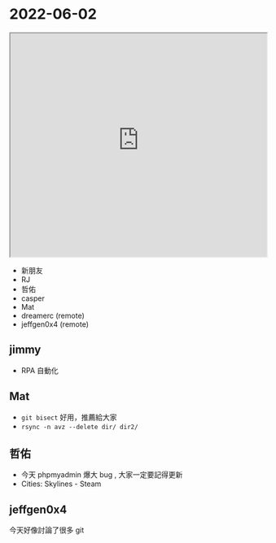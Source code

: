 # 2022-06-02

<iframe src="https://photos.hackingthursday.org/2022-2022-06-02" width="100%" height="440px"></iframe>

- 新朋友
- RJ
- 哲佑
- casper
- Mat
- dreamerc (remote)
- jeffgen0x4 (remote)

## jimmy

- RPA 自動化

## Mat

- `git bisect` 好用，推薦給大家
- `rsync -n avz --delete dir/ dir2/`

## 哲佑

- 今天 phpmyadmin 爆大 bug , 大家一定要記得更新
- Cities: Skylines - Steam

## jeffgen0x4 

今天好像討論了很多 git 
